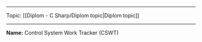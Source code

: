 
___
Topic: [[Diplom - C Sharp/Diplom topic|Diplom topic]]
___
**Name:** Control System Work Tracker (CSWT)
